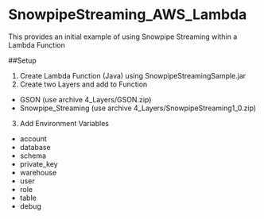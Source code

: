 # SnowpipeStreaming_AWS_Lambda

This provides an initial example of using Snowpipe Streaming within a Lambda Function

##Setup
1.  Create Lambda Function (Java) using SnowpipeStreamingSample.jar
2.  Create two Layers and add to Function
- GSON (use archive 4_Layers/GSON.zip)
- Snowpipe_Streaming (use archive 4_Layers/SnowpipeStreaming1_0.zip)
3.  Add Environment Variables
- account
- database
- schema
- private_key
- warehouse
- user
- role
- table
- debug
